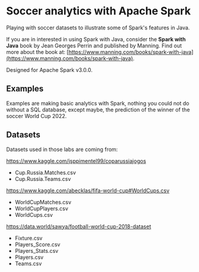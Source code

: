 # Soccer analytics with Apache Spark

Playing with soccer datasets to illustrate some of Spark's features in Java.

If you are in interested in using Spark with Java, consider the **Spark with Java** book by Jean Georges Perrin and published by Manning. Find out more about the book at: [https://www.manning.com/books/spark-with-java](https://www.manning.com/books/spark-with-java).

Designed for Apache Spark v3.0.0.

## Examples

Examples are making basic analytics with Spark, nothing you could not do without a SQL database, except maybe, the prediction of the winner of the soccer World Cup 2022.

## Datasets

Datasets used in those labs are coming from:

https://www.kaggle.com/jsppimentel99/coparussiajogos

 * Cup.Russia.Matches.csv
 * Cup.Russia.Teams.csv

https://www.kaggle.com/abecklas/fifa-world-cup#WorldCups.csv

 * WorldCupMatches.csv
 * WorldCupPlayers.csv
 * WorldCups.csv
 
 
 https://data.world/sawya/football-world-cup-2018-dataset
 
 * Fixture.csv
 * Players_Score.csv
 * Players_Stats.csv
 * Players.csv
 * Teams.csv
 
 